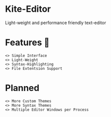 # Kite-Editor
Light-weight and performance friendly text-editor

# Features 🌟
    <> Simple Interface
    <> Light-Weight
    <> Syntax-Highlighting
    <> File Extentsion Support

# Planned
    <> More Custom Themes
    <> More Syntax Themes
    <> Multiple Editor Windows per Process
